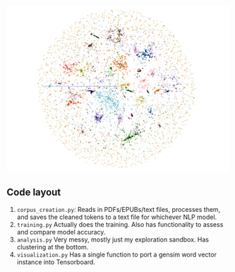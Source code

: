![Fig. 1](final_paper/figures/full_distribution.png)

## Code layout
1. `corpus_creation.py`: Reads in PDFs/EPUBs/text files, processes them, and saves the cleaned tokens to a text file for whichever NLP model.
2. `training.py` Actually does the training. Also has functionality to assess and compare model accuracy.
3. `analysis.py` Very messy, mostly just my exploration sandbox. Has clustering at the bottom.
4. `visualization.py` Has a single function to port a gensim word vector instance into Tensorboard.
